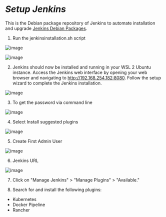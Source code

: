# ***Setup Jenkins***

This is the Debian package repository of Jenkins to automate installation and upgrade [Jenkins Debian Packages](https://pkg.origin.jenkins.io/debian-stable/).

1. Run the jenkinsinstallation.sh script

![image](https://github.com/lherbeng/kubernetes/assets/72662912/cf842cda-f801-4df8-96ef-81191934068d)

![image](https://github.com/lherbeng/kubernetes/assets/72662912/1fd88e09-1cdd-42f4-a06f-b2aa03f96e0d)

2. Jenkins should now be installed and running in your WSL 2 Ubuntu instance. Access the Jenkins web interface by opening your web browser and navigating to http://192.168.254.182:8080. Follow the setup wizard to complete the Jenkins installation.

![image](https://github.com/lherbeng/kubernetes/assets/72662912/f33d98f9-d457-487b-ac27-4e84519e25f1)

3. To get the password via command line

![image](https://github.com/lherbeng/kubernetes/assets/72662912/22de9f9e-14c8-4a43-b507-d4466f0c241e)

4. Select Install suggested plugins

![image](https://github.com/lherbeng/kubernetes/assets/72662912/0bd8d5e1-f33d-4e92-9909-73ead1558aaa)

5. Create First Admin User

![image](https://github.com/lherbeng/kubernetes/assets/72662912/763b8466-38cf-4989-bf40-760e9a315341)

6. Jenkins URL

![image](https://github.com/lherbeng/kubernetes/assets/72662912/f30cd2f7-d1fd-4717-9139-aaabf69bca38)

7. Click on "Manage Jenkins" > "Manage Plugins" > "Available."

8. Search for and install the following plugins:
   
- Kubernetes
- Docker Pipeline
- Rancher








